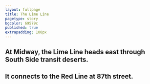 ```yaml
---
layout: fullpage
title: The Lime Line
pagetype: story
bgcolor: 69579c
published: true
extrapadding: 100px
---
```


## At Midway, the Lime Line heads east through South Side transit deserts.

## It connects to the Red Line at 87th street.